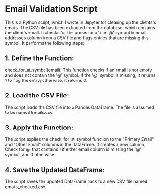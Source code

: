 # Email Validation Script
This is a Python script, which I wrote in Jupyter for cleaning up the clients's emails. The CSV file has been extracted from the database, which contains the client's email. It checks for the presence of the '@' symbol in email addresses column from a CSV file and flags entries that are missing this symbol. It performs the following steps:

## 1. Define the Function:

check_for_at_symbol(email): This function checks if an email is not empty and does not contain the '@' symbol. If the '@' symbol is missing, it returns 1 to flag the entry; otherwise, it returns 0.


## 2. Load the CSV File:
The script loads the CSV file into a Pandas DataFrame. The file is assumed to be named Emails.csv.

## 3. Apply the Function:

The script applies the check_for_at_symbol function to the "Primary Email" and "Other Email" columns in the DataFrame. It creates a new column, Check for @, that contains 1 if either email column is missing the '@' symbol, and 0 otherwise.

## 4. Save the Updated DataFrame:

The script saves the updated DataFrame back to a new CSV file named emails_checked.csv.
